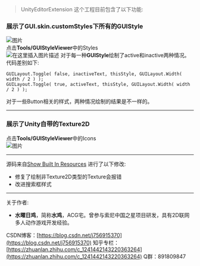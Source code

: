 > UnityEditorExtension
这个工程目前包含了以下功能:
### 展示了GUI.skin.customStyles下所有的GUIStyle  

![图片](https://note.youdao.com/yws/public/resource/adfbabb5a71e5f49edece05c2c90dc98/xmlnote/28AB26BC34C94C28B2C4E0DBBC12FF66/5558)  
点击**Tools/GUIStyleViewer**中的Styles  
![在这里插入图片描述](https://img-blog.csdnimg.cn/20200517165024599.png?x-oss-process=image/watermark,type_ZmFuZ3poZW5naGVpdGk,shadow_10,text_aHR0cHM6Ly9ibG9nLmNzZG4ubmV0L2o3NTY5MTUzNzA=,size_16,color_FFFFFF,t_70#pic_center)
对于每一种**GUIStyle**绘制了active和inactive两种情况。  
代码差别如下:  
```
GUILayout.Toggle( false, inactiveText, thisStyle, GUILayout.Width( width / 2 ) );
GUILayout.Toggle( true, activeText, thisStyle, GUILayout.Width( width / 2 ) );
```
对于一些Button相关的样式，两种情况绘制的结果是不一样的。
***
### 展示了Unity自带的Texture2D  
点击**Tools/GUIStyleViewer**中的Icons     
![图片](https://note.youdao.com/yws/public/resource/adfbabb5a71e5f49edece05c2c90dc98/xmlnote/A6DBC0853EF347F4ABEBF5ED2300F558/5560)
***
源码来自[Show Built In Resources](http://wiki.unity3d.com/index.php/Show_Built_In_Resources)
进行了以下修改:
- 修复了绘制非Texture2D类型的Texture会报错
- 改进搜索框样式
***
关于作者:
- **水曜日鸡**，简称**水鸡**，ACG宅。曾参与索尼中国之星项目研发，具有2D联网多人动作游戏开发经验。

CSDN博客：[https://blog.csdn.net/j756915370](https://blog.csdn.net/j756915370)
知乎专栏：[https://zhuanlan.zhihu.com/c_1241442143220363264](https://zhuanlan.zhihu.com/c_1241442143220363264)
Q群：891809847
